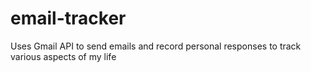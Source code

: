 # email-tracker
Uses Gmail API to send emails and record personal responses to track various aspects of my life
